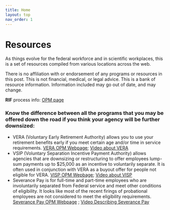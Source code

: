 ```yaml
---
title: Home
layout: top
nav_order: 1
---
```


# Resources 

As things evolve for the federal workforce and in scientific workplaces, this is a set of resources compiled from various locations across the web. 

There is no affiliation with or endorsement of any programs or resources in this post. This is not financial, medical, or legal advice. This is a bank of resource information. Information included may go out of date, and may change. 

**RIF** process info: [OPM page](https://www.opm.gov/policy-data-oversight/workforce-restructuring/reductions-in-force/workforce_reshaping.pdf)

### Know the difference between all the programs that you may be offered down the road if you think your agency will be further downsized:

- VERA (Voluntary Early Retirement Authority) allows you to use your retirement benefits early if you meet certain age and/or time in service requirements. [VERA OPM Webpage](https://www.opm.gov/policy-data-oversight/workforce-restructuring/voluntary-early-retirement-authority/); [Video about VERA](https://www.youtube.com/watch?v=Y5rYQV9vtvE)
- VSIP (Voluntary Separation Incentive Payment Authority) allows agencies that are downsizing or restructuring to offer employees lump-sum payments up to $25,000 as an incentive to voluntarily separate. It is often used in conjunction with VERA as a buyout offer for people not eligible for VERA. [VISP OPM Wepbage](https://www.opm.gov/policy-data-oversight/workforce-restructuring/voluntary-separation-incentive-payments/); [Video about VISP](https://www.youtube.com/watch?v=kKiHBsRHy0o)
- Severance Pay is for full-time and part-time employees who are involuntarily separated from Federal service and meet other conditions of eligibility. It looks like most of the recent firings of probational employees are not considered to meet the eligibility requirements. [Severance Pay OPM Webpage](https://www.opm.gov/policy-data-oversight/pay-leave/pay-administration/fact-sheets/severance-pay/) ; [Video Describing Severance Pay](https://www.opm.gov/policy-data-oversight/pay-leave/pay-administration/fact-sheets/severance-pay/)